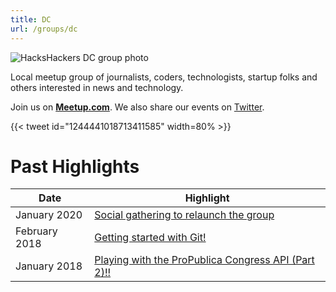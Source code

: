 ```yaml
---
title: DC
url: /groups/dc
---
```


![HacksHackers DC group photo](https://secure.meetupstatic.com/photos/event/5/7/9/4/highres_488602420.jpeg)

Local meetup group of journalists, coders, technologists, startup folks and others interested in news and technology.

Join us on **[Meetup.com](https://www.meetup.com/Hacks-Hackers-DC/)**. We also share our events on [Twitter](https://twitter.com/HacksHackersDC).

{{< tweet id="1244441018713411585" width=80% >}}

# Past Highlights

| **Date**  | **Highlight** |  
|-----------|---------------|  
| January 2020 | [Social gathering to relaunch the group](https://www.meetup.com/Hacks-Hackers-DC/events/267979522/) |
| February 2018 | [Getting started with Git!](https://www.meetup.com/Hacks-Hackers-DC/events/247618788/) |   
| January 2018 | [Playing with the ProPublica Congress API (Part 2)!!](https://www.meetup.com/Hacks-Hackers-DC/events/246498120/) |
